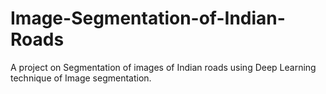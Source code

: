 # Image-Segmentation-of-Indian-Roads
A project on Segmentation of images of Indian roads using Deep Learning technique of Image segmentation.
